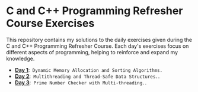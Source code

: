 # C and C++ Programming Refresher Course Exercises
This repository contains my solutions to the daily exercises given during the C and C++ Programming Refresher Course. Each day's exercises focus on different aspects of programming, helping to reinforce and expand my knowledge.

- [**Day 1**](exercises_day_1):`` Dynamic Memory Allocation and Sorting Algorithms.``
- [**Day 2**](exercises_day_2):`` Multithreading and Thread-Safe Data Structures.``.
- [**Day 3**](exercises_day_3):`` Prime Number Checker with Multi-threading.``.
